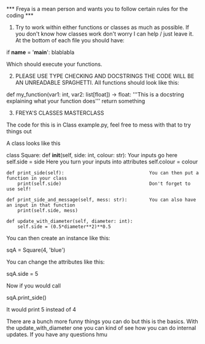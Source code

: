 *** Freya is a mean person and wants you to follow certain rules for the coding ***

1. Try to work within either functions or classes as much as possible. If you don't know how classes work don't worry I can help / just leave it. At the bottom of each file you should have:

if __name__ = '__main__':
    blablabla

Which should execute your functions.

2. PLEASE USE TYPE CHECKING AND DOCSTRINGS THE CODE WILL BE AN UNREADABLE SPAGHETTI. All functions should look like this:

def my_function(var1: int, var2: list[float]) -> float:
    '''This is a docstring explaining what your function does'''
    return something

3. FREYA'S CLASSES MASTERCLASS

The code for this is in Class example.py, feel free to mess with that to try things out

A class looks like this

class Square:
    def __init__(self, side: int, colour: str):         Your inputs go here
        self.side = side                                Here you turn your inputs into attributes
        self.colour = colour

    def print_side(self):                               You can then put a function in your class
        print(self.side)                                Don't forget to use self!

    def print_side_and_message(self, mess: str):        You can also have an input in that function
        print(self.side, mess)

    def update_with_diameter(self, diameter: int):
        self.side = (0.5*diameter**2)**0.5

You can then create an instance like this:

sqA = Square(4, 'blue')

You can change the attributes like this:

sqA.side = 5

Now if you would call

sqA.print_side()

It would print 5 instead of 4

There are a bunch more funny things you can do but this is the basics. With the update_with_diameter one you can kind of see how you can do internal updates. If you have any questions hmu
